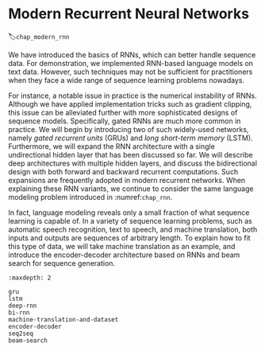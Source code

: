 # Modern Recurrent Neural Networks
:label:`chap_modern_rnn`

We have introduced the basics of RNNs,
which can better handle sequence data.
For demonstration,
we implemented RNN-based
language models on text data.
However, 
such techniques may not be sufficient
for practitioners when they face
a wide range of sequence learning problems nowadays.

For instance,
a notable issue in practice
is the numerical instability of RNNs.
Although we have applied implementation tricks
such as gradient clipping,
this issue can be alleviated further
with more sophisticated designs of sequence models.
Specifically,
gated RNNs are much more common in practice.
We will begin by introducing two of such widely-used networks,
namely *gated recurrent units* (GRUs) and *long short-term memory* (LSTM).
Furthermore, we will expand the RNN architecture
with a single undirectional hidden layer
that has been discussed so far.
We will describe deep architectures with
multiple hidden layers,
and discuss the bidirectional design
with both forward and backward recurrent computations.
Such expansions are frequently adopted
in modern recurrent networks.
When explaining these RNN variants,
we continue to consider
the same language modeling problem introduced in :numref:`chap_rnn`.

In fact, language modeling
reveals only a small fraction of what 
sequence learning is capable of.
In a variety of sequence learning problems,
such as automatic speech recognition, text to speech, and machine translation,
both inputs and outputs are sequences of arbitrary length.
To explain how to fit this type of data,
we will take machine translation as an example,
and introduce the encoder-decoder architecture based on
RNNs and beam search for sequence generation.

```toc
:maxdepth: 2

gru
lstm
deep-rnn
bi-rnn
machine-translation-and-dataset
encoder-decoder
seq2seq
beam-search
```